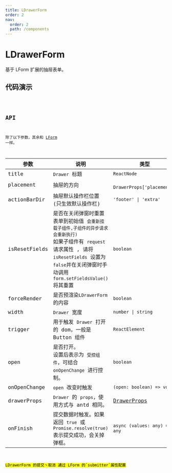 ```yaml
---
title: LDrawerForm
order: 2
nav:
  order: 2
  path: /components
---
```


# LDrawerForm

基于 LForm 扩展的抽屉表单。

## 代码演示

<code src='./demos/Demo1.tsx'>

## API

除了以下参数，其余和 [LForm](/components/form#api) 一样。

| 参数 | 说明 | 类型 | 默认值 |
| --- | --- | --- | --- |
| title | `Drawer` 标题 | `ReactNode` | - |
| placement | 抽屉的方向 | ` DrawerProps['placement']` | `right` |
| actionBarDir | 抽屉默认操作栏位置 (只生效默认操作栏) | `'footer' \| 'extra'` | `'footer'` |
| isResetFields | 是否在关闭弹窗时重置表单到初始值 `会重新挂载子组件,子组件的异步请求会重新执行)`<br/>如果子组件有 `request` 请求属性 , 请将 `isResetFields` 设置为`false`并在关闭弹窗时手动调用`form.setFieldsValue()`将其重置 | `boolean` | `true` |
| forceRender | 是否预渲染`LDrawerForm`的内容 | `boolean` | `false` |
| width | `Drawer` 宽度 | `number \| string` | `600` |
| trigger | 用于触发 `Drawer` 打开的 dom，一般是 Button 组件 | `ReactElement` | - |
| open | 是否打开。<br/>设置后表示为 `受控组件`，可结合 `onOpenChange` 进行控制。 | `boolean` | - |
| onOpenChange | `open` 改变时触发 | `(open: boolean) => void` | - |
| drawerProps | `Drawer` 的 `props`，使用方式与 antd 相同。 | [DrawerProps](https://4x.ant.design/components/drawer-cn/#API) | - |
| onFinish | 提交数据时触发。如果返回 `true` 或 `Promise.resolve(true)` 表示提交成功，会关掉弹框。 | `async (values: any) => any` | - |

<mark>
LDrawerForm 的提交丶取消 通过 LForm 的`submitter`属性配置
</mark>
